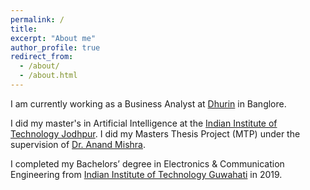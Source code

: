 ```yaml
---
permalink: /
title: 
excerpt: "About me"
author_profile: true
redirect_from: 
  - /about/
  - /about.html
---
```


I am currently working as a Business Analyst at [Dhurin](https://dhurin.in/) in Banglore. 

I did my master's in Artificial Intelligence at the [Indian Institute of Technology Jodhpur](http://iitj.ac.in/). I did my  Masters Thesis Project (MTP) under the supervision of [Dr. Anand Mishra](https://anandmishra22.github.io/). 

I completed my Bachelors’ degree in Electronics & Communication Engineering from [Indian Institute of Technology Guwahati](https://www.iitg.ac.in/) in 2019.
